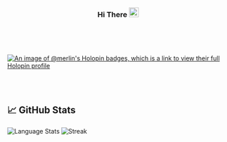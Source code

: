 <!-- <p align = "center">
 
  <img src = "https://user-images.githubusercontent.com/78374254/180652704-123c21c5-3a9b-4133-af75-0b47d9e9d5b7.jpg"  alt = "Banner" />
 
</p>
  -->

 
 
 



<h3 align = "center"> Hi There <span> <img src = "https://user-images.githubusercontent.com/78374254/180597390-99fc5c2d-cbee-48f6-aaef-ab33ee0fbf6d.png" width = "22px" height = "22px" /> 
 </span> </h3>

<br>

<center> 

 <!--
<a href="https://www.instagram.com/aditya__a__/">
<img align="left" alt="Aditya's Instagram" width="28px" src="https://raw.githubusercontent.com/hussainweb/hussainweb/main/icons/instagram.png" />
</a>
<a href="https://twitter.com/Aditya__A__">
  <img align="left" alt="Aditya's Twitter" width="28px" src="https://raw.githubusercontent.com/hussainweb/hussainweb/main/icons/twitter.png" />
</a>


<a href="https://www.linkedin.com/in/aditya-ace/">
  <img align="left" alt="Aditya's LinkedIN" width="28px" src="https://github.com/hussainweb/hussainweb/blob/73f2376ce64259a6b60eb044a919a76a73fcd3b0/icons/linkedin.png" />
</a>

<a href = "https://adityaa.netlify.app/">
 <img align = "left" alt = "Aditya's Portfolio" width="28px" height = "28px" src = "https://user-images.githubusercontent.com/78374254/180651460-2827bfaa-9411-4b6f-baa5-62f593aceb72.png" /> 
 </a>

 -->

<!-- ![visitor badge](https://visitor-badge.glitch.me/badge?page_id=Merlin-A.visitor-badge&left_text=Visitors) -->

</center>  
<br>
<br>

[![An image of @merlin's Holopin badges, which is a link to view their full Holopin profile](https://holopin.me/merlin)](https://holopin.io/@merlin)



<br> 
<br>



## 📈 GitHub Stats

<img  src="https://github-readme-stats.vercel.app/api/top-langs/?username=Merlin-A&theme=gotham&hide=tcl" alt="Language Stats" align="center"  />


<img  src = "https://github-readme-streak-stats.herokuapp.com?user=Merlin-A&theme=gotham" alt = "Streak" align = "center" />

